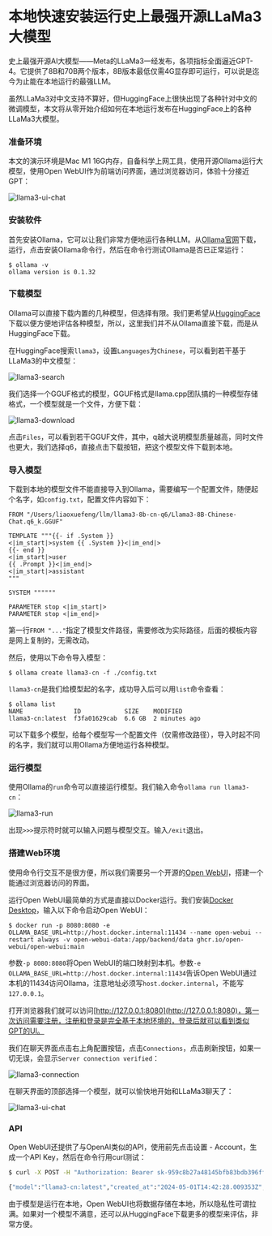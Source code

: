 # 本地快速安装运行史上最强开源LLaMa3大模型

史上最强开源AI大模型——Meta的LLaMa3一经发布，各项指标全面逼近GPT-4。它提供了8B和70B两个版本，8B版本最低仅需4G显存即可运行，可以说是迄今为止能在本地运行的最强LLM。

虽然LLaMa3对中文支持不算好，但HuggingFace上很快出现了各种针对中文的微调模型，本文将从零开始介绍如何在本地运行发布在HuggingFace上的各种LLaMa3大模型。

### 准备环境

本文的演示环境是Mac M1 16G内存，自备科学上网工具，使用开源Ollama运行大模型，使用Open WebUI作为前端访问界面，通过浏览器访问，体验十分接近GPT：

![llama3-ui-chat](llama3-ui.png)

### 安装软件

首先安装Ollama，它可以让我们非常方便地运行各种LLM。从[Ollama官网](https://ollama.com/)下载，运行，点击安装Ollama命令行，然后在命令行测试Ollama是否已正常运行：

```plain
$ ollama -v
ollama version is 0.1.32
```

### 下载模型

Ollama可以直接下载内置的几种模型，但选择有限。我们更希望从[HuggingFace](https://huggingface.co/)下载以便方便地评估各种模型，所以，这里我们并不从Ollama直接下载，而是从HuggingFace下载。

在HuggingFace搜索`llama3`，设置`Languages`为`Chinese`，可以看到若干基于LLaMa3的中文模型：

![llama3-search](download.png)

我们选择一个GGUF格式的模型，GGUF格式是llama.cpp团队搞的一种模型存储格式，一个模型就是一个文件，方便下载：

![llama3-download](download2.png)

点击`Files`，可以看到若干GGUF文件，其中，q越大说明模型质量越高，同时文件也更大，我们选择q6，直接点击下载按钮，把这个模型文件下载到本地。

### 导入模型

下载到本地的模型文件不能直接导入到Ollama，需要编写一个配置文件，随便起个名字，如`config.txt`，配置文件内容如下：

```plain
FROM "/Users/liaoxuefeng/llm/llama3-8b-cn-q6/Llama3-8B-Chinese-Chat.q6_k.GGUF"

TEMPLATE """{{- if .System }}
<|im_start|>system {{ .System }}<|im_end|>
{{- end }}
<|im_start|>user
{{ .Prompt }}<|im_end|>
<|im_start|>assistant
"""

SYSTEM """"""

PARAMETER stop <|im_start|>
PARAMETER stop <|im_end|>
```

第一行`FROM "..."`指定了模型文件路径，需要修改为实际路径，后面的模板内容是网上复制的，无需改动。

然后，使用以下命令导入模型：

```plain
$ ollama create llama3-cn -f ./config.txt
```

`llama3-cn`是我们给模型起的名字，成功导入后可以用`list`命令查看：

```plain
$ ollama list
NAME              ID            SIZE    MODIFIED
llama3-cn:latest  f3fa01629cab  6.6 GB  2 minutes ago
```

可以下载多个模型，给每个模型写一个配置文件（仅需修改路径），导入时起不同的名字，我们就可以用Ollama方便地运行各种模型。

### 运行模型

使用Ollama的`run`命令可以直接运行模型。我们输入命令`ollama run llama3-cn`：

![llama3-run](ollama-cli.png)

出现`>>>`提示符时就可以输入问题与模型交互。输入`/exit`退出。

### 搭建Web环境

使用命令行交互不是很方便，所以我们需要另一个开源的[Open WebUI](https://github.com/open-webui/open-webui)，搭建一个能通过浏览器访问的界面。

运行Open WebUI最简单的方式是直接以Docker运行。我们安装[Docker Desktop](https://www.docker.com/products/docker-desktop/)，输入以下命令启动Open WebUI：

```plain
$ docker run -p 8080:8080 -e OLLAMA_BASE_URL=http://host.docker.internal:11434 --name open-webui --restart always -v open-webui-data:/app/backend/data ghcr.io/open-webui/open-webui:main
```

参数`-p 8080:8080`将Open WebUI的端口映射到本机。参数`-e OLLAMA_BASE_URL=http://host.docker.internal:11434`告诉Open WebUI通过本机的11434访问Ollama，注意地址必须写`host.docker.internal`，不能写`127.0.0.1`。

打开浏览器我们就可以访问[http://127.0.0.1:8080](http://127.0.0.1:8080)，第一次访问需要注册，注册和登录是完全基于本地环境的，登录后就可以看到类似GPT的UI。

我们在聊天界面点击右上角配置按钮，点击`Connections`，点击刷新按钮，如果一切无误，会显示`Server connection verified`：

![llama3-connection](config.png)

在聊天界面的顶部选择一个模型，就可以愉快地开始和LLaMa3聊天了：

![llama3-ui-chat](llama3-ui.png)

### API

Open WebUI还提供了与OpenAI类似的API，使用前先点击设置 - Account，生成一个API Key，然后在命令行用curl测试：

```bash
$ curl -X POST -H "Authorization: Bearer sk-959c8b27a48145bfb83bdb396ff3eeae" -H "Content-Type: application/json" http://localhost:8080/ollama/api/generate -d '{"model":"llama3-cn:latest","stream":false,"prompt":"廖雪峰老师的网站提供了哪些教程？"}'

{"model":"llama3-cn:latest","created_at":"2024-05-01T14:42:28.009353Z","response":"廖雪峰老师是一位知名的技术专家和作家，他的网站提供了一系列关于编程、技术和个人成长的教程和资源。这些教程涵盖了广泛的主题，包括...
```

由于模型是运行在本地，Open WebUI也将数据存储在本地，所以隐私性可谓拉满。如果对一个模型不满意，还可以从HuggingFace下载更多的模型来评估，非常方便。
